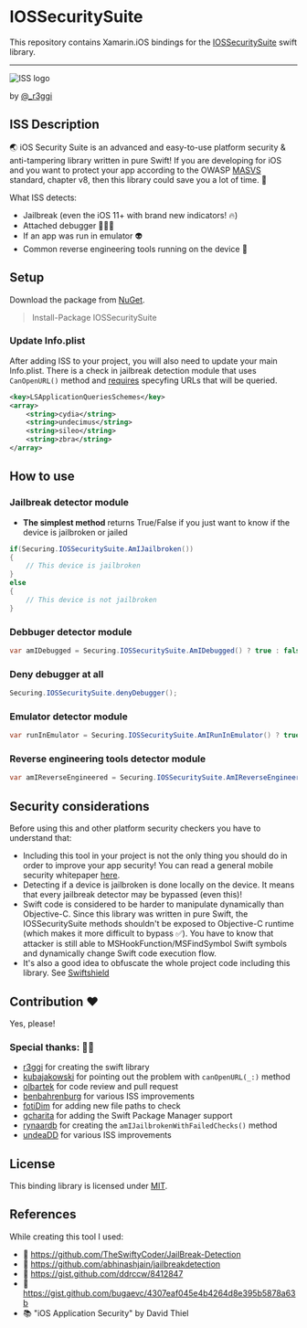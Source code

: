 # IOSSecuritySuite

This repository contains Xamarin.iOS bindings for the [IOSSecuritySuite](https://github.com/securing/IOSSecuritySuite) swift library.

-----

![ISS logo](https://raw.githubusercontent.com/securing/IOSSecuritySuite/master/logo.png)

by [@_r3ggi](https://twitter.com/_r3ggi)

## ISS Description
🌏 iOS Security Suite is an advanced and easy-to-use platform security & anti-tampering library written in pure Swift! If you are developing for iOS and you want to protect your app according to the OWASP [MASVS](https://github.com/OWASP/owasp-masvs) standard, chapter v8, then this library could save you a lot of time. 🚀

What ISS detects:

* Jailbreak (even the iOS 11+ with brand new indicators! 🔥)
* Attached debugger 👨🏻‍🚀
* If an app was run in emulator 👽
* Common reverse engineering tools running on the device 🔭

## Setup

Download the package from [NuGet](https://www.nuget.org/packages/IOSSecuritySuite).

> Install-Package IOSSecuritySuite

### Update Info.plist
After adding ISS to your project, you will also need to update your main Info.plist. There is a check in jailbreak detection module that uses ```CanOpenURL()``` method and [requires](https://developer.apple.com/documentation/uikit/uiapplication/1622952-canopenurl) specyfing URLs that will be queried.

```xml
<key>LSApplicationQueriesSchemes</key>
<array>
	<string>cydia</string>
	<string>undecimus</string>
	<string>sileo</string>
	<string>zbra</string>
</array>
```  

## How to use

### Jailbreak detector module

* **The simplest method** returns True/False if you just want to know if the device is jailbroken or jailed

```c#
if(Securing.IOSSecuritySuite.AmIJailbroken()) 
{
	// This device is jailbroken
}
else 
{
	// This device is not jailbroken
}
```

### Debbuger detector module
```c#
var amIDebugged = Securing.IOSSecuritySuite.AmIDebugged() ? true : false;
```

### Deny debugger at all
```c#
Securing.IOSSecuritySuite.denyDebugger();
```

### Emulator detector module
```c#
var runInEmulator = Securing.IOSSecuritySuite.AmIRunInEmulator() ? true : false;
```

### Reverse engineering tools detector module
```c#
var amIReverseEngineered = Securing.IOSSecuritySuite.AmIReverseEngineered() ? true : false;
```

## Security considerations
Before using this and other platform security checkers you have to understand that:

* Including this tool in your project is not the only thing you should do in order to improve your app security! You can read a general mobile security whitepaper [here](https://www.securing.biz/en/mobile-application-security-best-practices/index.html).
* Detecting if a device is jailbroken is done locally on the device. It means that every jailbreak detector may be bypassed (even this)! 
* Swift code is considered to be harder to manipulate dynamically than Objective-C. Since this library was written in pure Swift, the IOSSecuritySuite methods shouldn't be exposed to Objective-C runtime (which makes it more difficult to bypass ✅). You have to know that attacker is still able to MSHookFunction/MSFindSymbol Swift symbols and dynamically change Swift code execution flow.
* It's also a good idea to obfuscate the whole project code including this library. See [Swiftshield](https://github.com/rockbruno/swiftshield)

## Contribution ❤️
Yes, please! 

### Special thanks: 👏🏻

* [r3ggi](https://github.com/r3ggi) for creating the swift library
* [kubajakowski](https://github.com/kubajakowski) for pointing out the problem with ```canOpenURL(_:)``` method
* [olbartek](https://github.com/olbartek) for code review and pull request 
* [benbahrenburg](https://github.com/benbahrenburg) for various ISS improvements
* [fotiDim](https://github.com/fotiDim) for adding new file paths to check
* [gcharita](https://github.com/gcharita) for adding the Swift Package Manager support
* [rynaardb](https://github.com/rynaardb) for creating the `amIJailbrokenWithFailedChecks()` method
* [undeaDD](https://github.com/undeaDD) for various ISS improvements

## License

This binding library is licensed under [MIT](https://github.com/nmilcoff/IOSSecuritySuite/blob/master/LICENSE).

## References
While creating this tool I used:

* 🔗 https://github.com/TheSwiftyCoder/JailBreak-Detection
* 🔗 https://github.com/abhinashjain/jailbreakdetection 
* 🔗 https://gist.github.com/ddrccw/8412847
* 🔗 https://gist.github.com/bugaevc/4307eaf045e4b4264d8e395b5878a63b
* 📚 "iOS Application Security" by David Thiel
